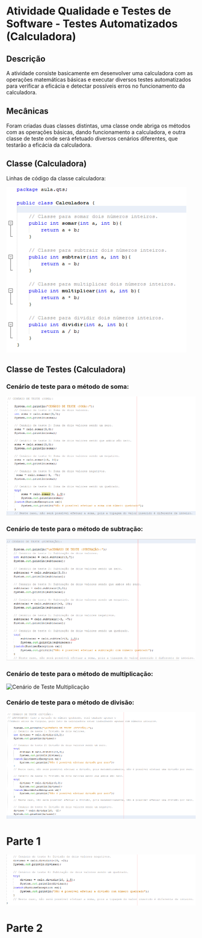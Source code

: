 # Atividade Qualidade e Testes de Software - Testes Automatizados (Calculadora)

## Descrição
A atividade consiste basicamente em desenvolver uma calculadora com as operações matemáticas básicas e executar diversos testes automatizados para verificar a eficácia e detectar possíveis erros no funcionamento da calculadora.

## Mecânicas
Foram criadas duas classes distintas, uma classe onde abriga os métodos com as operações básicas, dando funcionamento a calculadora, e outra classe de teste onde será efetuado diversos cenários diferentes, que testarão a eficácia da calculadora.

## Classe (Calculadora)
Linhas de código da classe calculadora:

![Classe Calculadora](classecalculadora.PNG)

## Classe de Testes (Calculadora)
### Cenário de teste para o método de soma:

![Cenário de Teste Soma](cenariodetestesoma.PNG)

### Cenário de teste para o método de subtração:

![Cenário de Teste Subtração](cenariodetestesubtracao.PNG)

### Cenário de teste para o método de multiplicação:

![Cenário de Teste Multiplicação](cenariodetestemultiplicação.PNG)

### Cenário de teste para o método de divisão:

![Cenário de Teste Divisão 1](cenariodetestedivisao1.PNG)
# Parte 1

![Cenário de Teste Divisão 2](cenariodetestedivisao2.PNG)
# Parte 2
